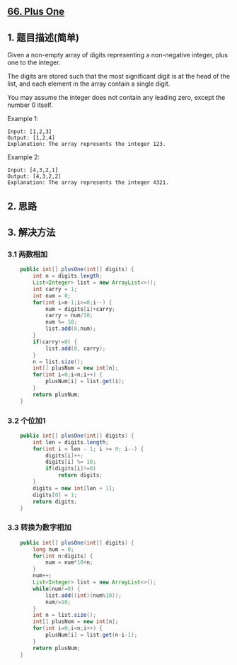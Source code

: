 ## [66. Plus One](https://leetcode-cn.com/problems/plus-one/)

## 1. 题目描述(简单)

Given a non-empty array of digits representing a non-negative integer, plus one to the integer.

The digits are stored such that the most significant digit is at the head of the list, and each element in the array contain a single digit.

You may assume the integer does not contain any leading zero, except the number 0 itself.

Example 1:
```
Input: [1,2,3]
Output: [1,2,4]
Explanation: The array represents the integer 123.
```
Example 2:
```
Input: [4,3,2,1]
Output: [4,3,2,2]
Explanation: The array represents the integer 4321.
```
## 2. 思路

## 3. 解决方法

### 3.1 两数相加


```java
	public int[] plusOne(int[] digits) {
		int n = digits.length;
		List<Integer> list = new ArrayList<>();
		int carry = 1;
		int num = 0;
		for(int i=n-1;i>=0;i--) {
			num = digits[i]+carry;
			carry = num/10;
			num %= 10;
			list.add(0,num);
		}
		if(carry!=0) {
			list.add(0, carry);
		}
		n = list.size();
    	int[] plusNum = new int[n];
    	for(int i=0;i<n;i++) {
    		plusNum[i] = list.get(i);
    	}
		return plusNum;
	}
```



### 3.2 个位加1


```java
	public int[] plusOne(int[] digits) {
		int len = digits.length;
        for(int i = len - 1; i >= 0; i--) {
            digits[i]++;
            digits[i] %= 10;
            if(digits[i]!=0)
                return digits;
        }
        digits = new int[len + 1];
        digits[0] = 1;
        return digits;
	}
```

### 3.3 转换为数字相加


```java
    public int[] plusOne(int[] digits) {
        long num = 0;
    	for(int n:digits) {
        	num = num*10+n;
        }
    	num++;
    	List<Integer> list = new ArrayList<>();
    	while(num!=0) {
    		list.add((int)(num%10));
    		num/=10;
    	}
    	int n = list.size();
    	int[] plusNum = new int[n];
    	for(int i=0;i<n;i++) {
    		plusNum[i] = list.get(n-i-1);
    	}
    	return plusNum;
    }
```




